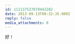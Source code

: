 ```yaml
---
id: 111137527879442282
date: 2013-09-13T00:32:35.000Z
reply: false
media_attachments: 0
---
```


好！


